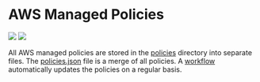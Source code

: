 # AWS Managed Policies

![](https://shields.io/date/1708324520.svg?label=last%20run)
![](https://shields.io/date/1708324520.svg?label=last%20updated)

All AWS managed policies are stored in the [policies](policies) directory into
separate files. The [policies.json](policies/policies.json) file is a merge of
all policies. A [workflow](.github/workflows/list-policies.yaml) automatically
updates the policies on a regular basis.
